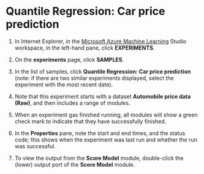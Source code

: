 # Quantile Regression: Car price prediction

1. In Internet Explorer, in the [Microsoft Azure Machine Learning](https://studio.azureml.net) Studio workspace, in the left-hand pane, click **EXPERIMENTS**.

2. On the **experiments** page, click **SAMPLES**.
3. In the list of samples, click **Quantile Regression: Car price prediction** (note: if there are two similar experiments displayed, select the experiment with the most recent date).
4. Note that this experiment starts with a dataset **Automobile price data (Raw)**, and then includes a range of modules.
5. When an experiment gas finished running, all modules will show a green check mark to indicate that they have successfully finished.
6. In the **Properties** pane, note the start and end times, and the status code; this shows when the experiment was last run and whether the run was successful.
7. To view the output from the **Score Model** module, double-click the (lower) output port of the **Score Model** module.